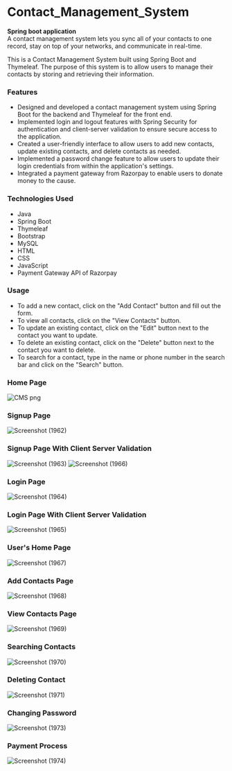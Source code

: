 # Contact_Management_System


**Spring boot application**
</br>
A contact management system lets you sync all of your contacts to one record, stay on top of your networks, and communicate in
real-time.

This is a Contact Management System built using Spring Boot and Thymeleaf. The purpose of this system is to allow users to manage their contacts by storing and retrieving their information.

### Features
- Designed and developed a contact management system using Spring Boot for the
  backend and Thymeleaf for the front end.
- Implemented login and logout features with Spring Security for authentication and
  client-server validation to ensure secure access to the application.
- Created a user-friendly interface to allow users to add new contacts, update existing
  contacts, and delete contacts as needed.
- Implemented a password change feature to allow users to update their login credentials
  from within the application's settings.
- Integrated a payment gateway from Razorpay to enable users to donate money to the
  cause.


### Technologies Used
- Java
- Spring Boot
- Thymeleaf
- Bootstrap
- MySQL
- HTML
- CSS
- JavaScript
- Payment Gateway API of Razorpay

### Usage
- To add a new contact, click on the "Add Contact" button and fill out the form.
- To view all contacts, click on the "View Contacts" button.
- To update an existing contact, click on the "Edit" button next to the contact you want to update.
- To delete an existing contact, click on the "Delete" button next to the contact you want to delete.
- To search for a contact, type in the name or phone number in the search bar and click on the "Search" button.

### Home Page

![CMS png](https://user-images.githubusercontent.com/101390725/231448478-e5a6fd58-d850-427a-8f0e-ac475e62d897.png)


### Signup Page

![Screenshot (1962)](https://user-images.githubusercontent.com/101390725/231449516-fd1704e5-0d9d-4e31-8faa-761d867d46c3.png)

### Signup Page With Client Server Validation

![Screenshot (1963)](https://user-images.githubusercontent.com/101390725/231450102-cc3a6c1d-c33c-45f8-94db-bf5d3fc5b2bb.png)
![Screenshot (1966)](https://user-images.githubusercontent.com/101390725/231452048-00524c3b-486f-4d30-bd8d-1fed16c37561.png)


### Login Page

![Screenshot (1964)](https://user-images.githubusercontent.com/101390725/231450966-93f8d65f-e5ba-4fdd-9863-83d386243f7d.png)

### Login Page With Client Server Validation

![Screenshot (1965)](https://user-images.githubusercontent.com/101390725/231451443-5f7a9cbb-5288-4c5b-af12-136ade28109b.png)

### User's Home Page

![Screenshot (1967)](https://user-images.githubusercontent.com/101390725/231452887-927a0f6b-2a0e-4c72-8352-012cdb842699.png)

### Add Contacts Page

![Screenshot (1968)](https://user-images.githubusercontent.com/101390725/231453397-319a95f3-7b8d-4c26-bbd9-a69c017867ac.png)

### View Contacts Page

![Screenshot (1969)](https://user-images.githubusercontent.com/101390725/231453847-9ff15823-db39-4c62-9e07-53bf2bee3aff.png)

### Searching Contacts

![Screenshot (1970)](https://user-images.githubusercontent.com/101390725/231454294-58c409cb-4ffa-4890-bc83-a622c124f6a1.png)

### Deleting Contact

![Screenshot (1971)](https://user-images.githubusercontent.com/101390725/231454819-e7717e46-03da-49df-bc75-c0e54efccec1.png)

### Changing Password

![Screenshot (1973)](https://user-images.githubusercontent.com/101390725/231455343-c004f277-4e55-46c2-a171-d6165480ca18.png)

### Payment Process

![Screenshot (1974)](https://user-images.githubusercontent.com/101390725/231455757-7a7b0cf5-0be4-4fbc-aa5f-67e32d58c517.png)

